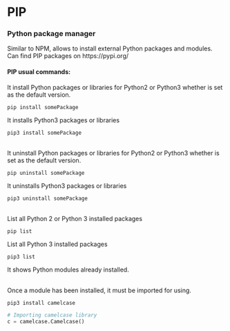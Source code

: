 <h1>PIP</h1>
<h3>Python package manager</h3>
<p>Similar to NPM, allows to install external Python packages and modules.
Can find PIP packages on https://pypi.org/

#### PIP usual commands:

It install Python packages or libraries for Python2 or Python3 whether is set as the default version.
```shell
pip install somePackage
```

It installs Python3 packages or libraries  
```shell
pip3 install somePackage
```

<br> 
It uninstall Python packages or libraries for Python2 or Python3 whether is set as the default version.  

```shell
pip uninstall somePackage
```

It uninstalls Python3 packages or libraries
```shell
pip3 uninstall somePackage
```

<br>
List all Python 2 or Python 3 installed packages

```shell
pip list
```

List all Python 3 installed packages
```shell
pip3 list
```


It shows Python modules already installed.  
<br>

Once a module has been installed, it must be imported for using.
<br>
```shell
pip3 install camelcase
```

```python
# Importing camelcase library
c = camelcase.Camelcase()
```
